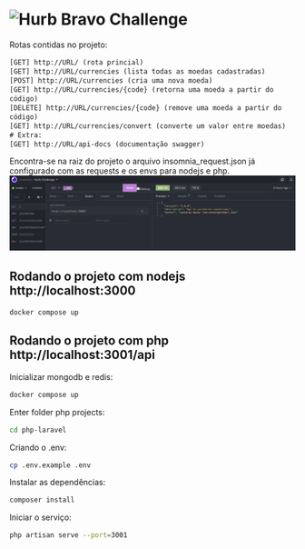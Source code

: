 # <img src="https://avatars1.githubusercontent.com/u/7063040?v=4&s=200.jpg" alt="Hurb" width="24" /> Bravo Challenge


Rotas contidas no projeto:
```
[GET] http://URL/ (rota princial)
[GET] http://URL/currencies (lista todas as moedas cadastradas)
[POST] http://URL/currencies (cria uma nova moeda)
[GET] http://URL/currencies/{code} (retorna uma moeda a partir do código)
[DELETE] http://URL/currencies/{code} (remove uma moeda a partir do código)
[GET] http://URL/currencies/convert (converte um valor entre moedas)
# Extra:
[GET] http://URL/api-docs (documentação swagger)
```

Encontra-se na raiz do projeto o arquivo insomnia_request.json já configurado com as requests e os envs para nodejs e php.
<img src="insomnia.png">

## Rodando o projeto com nodejs http://localhost:3000
```sh
docker compose up
```

## Rodando o projeto com php http://localhost:3001/api

Inicializar mongodb e redis:
```sh
docker compose up
```
Enter folder php projects:
```sh
cd php-laravel
```
Criando o .env:
```sh
cp .env.example .env
```
Instalar as dependências:
```sh
composer install
```
Iniciar o serviço:
```sh
php artisan serve --port=3001
```

